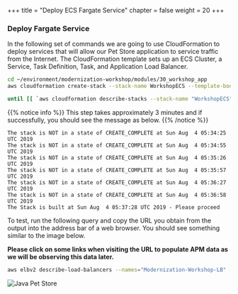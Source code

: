 +++
title = "Deploy ECS Fargate Service"
chapter = false
weight = 20
+++

### Deploy Fargate Service 
In the following set of commands we are going to use CloudFormation to deploy services that will allow our Pet Store application to service traffic from the Internet. The CloudFormation template sets up an ECS Cluster, a Service, Task Definition, Task, and Application Load Balancer. 

```bash
cd ~/environment/modernization-workshop/modules/30_workshop_app
aws cloudformation create-stack --stack-name WorkshopECS --template-body file://ecs-fargate.yaml --capabilities CAPABILITY_NAMED_IAM

until [[ `aws cloudformation describe-stacks --stack-name "WorkshopECS" --query "Stacks[0].[StackStatus]" --output text` == "CREATE_COMPLETE" ]]; do  echo "The stack is NOT in a state of CREATE_COMPLETE at `date`";   sleep 30; done && echo "The Stack is built at `date` - Please proceed"
```

{{% notice info %}}
This step takes approximately 3 minutes and if successfully, you should see the message as below.
{{% /notice %}}

```text
The stack is NOT in a state of CREATE_COMPLETE at Sun Aug  4 05:34:25 UTC 2019
The stack is NOT in a state of CREATE_COMPLETE at Sun Aug  4 05:34:55 UTC 2019
The stack is NOT in a state of CREATE_COMPLETE at Sun Aug  4 05:35:26 UTC 2019
The stack is NOT in a state of CREATE_COMPLETE at Sun Aug  4 05:35:57 UTC 2019
The stack is NOT in a state of CREATE_COMPLETE at Sun Aug  4 05:36:27 UTC 2019
The stack is NOT in a state of CREATE_COMPLETE at Sun Aug  4 05:36:58 UTC 2019
The Stack is built at Sun Aug  4 05:37:28 UTC 2019 - Please proceed
```

To test, run the following query and copy the URL you obtain from the output into the address bar of a web browser.  You should see something similar to the image below.

**Please click on some links when visiting the URL to populate APM data as we will be observing this data later.**

```bash
aws elbv2 describe-load-balancers --names="Modernization-Workshop-LB" --query="LoadBalancers[0].DNSName" --output=text
```

![Java Pet Store](/images/java-app.png)
